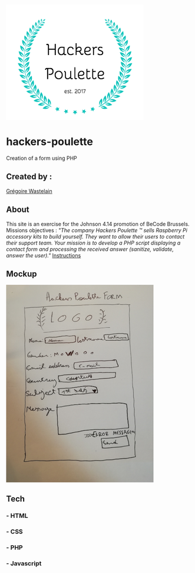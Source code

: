 ![](assets/img/hackers-poulette-logo.png)

# hackers-poulette

Creation of a form using PHP

## Created by :

[Grégoire Wastelain](https://github.com/gwastelain)<br/>

## About

This site is an exercise for the Johnson 4.14 promotion of BeCode Brussels.
Missions objectives : _"The company Hackers Poulette ™ sells Raspberry Pi accessory kits to build yourself. They want to allow their users to contact their support team. Your mission is to develop a PHP script displaying a contact form and processing the received answer (sanitize, validate, answer the user)."_
[Instructions](https://github.com/becodeorg/BXL-Johnson-4.14/tree/master/06-PHP/hackers_poulette)<br/>

## Mockup

<img src="assets/img/mockup.jpg" width="400"/>

## Tech

### - HTML

### - CSS

### - PHP

### - Javascript

